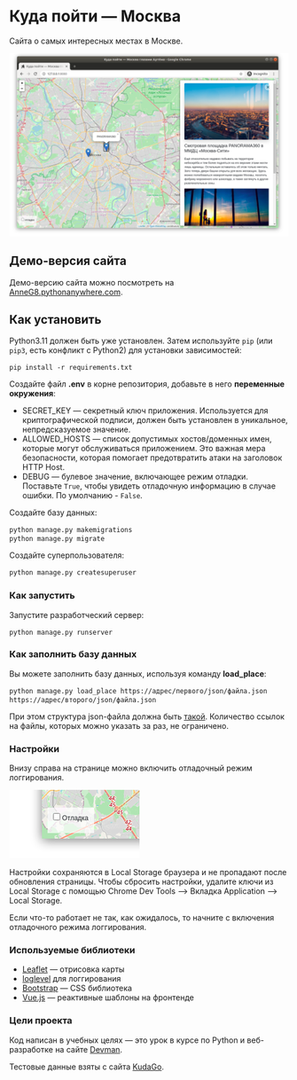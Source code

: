 # Куда пойти — Москва 

Сайта о самых интересных местах в Москве. 

![Куда поити](static/.gitbook/assets/site.png)

## Демо-версия сайта

Демо-версию сайта можно посмотреть на [AnneG8.pythonanywhere.com](https://AnneG8.pythonanywhere.com/).

## Как установить

Python3.11 должен быть уже установлен. 
Затем используйте `pip` (или `pip3`, есть конфликт с Python2) для установки зависимостей:
```shell
pip install -r requirements.txt
```
Создайте файл **.env** в корне репозитория, добавьте в него **переменные окружения**:
- SECRET_KEY — секретный ключ приложения. Используется для криптографической подписи, должен быть установлен в уникальное, непредсказуемое значение.
- ALLOWED_HOSTS — список допустимых хостов/доменных имен, которые могут обслуживаться приложением. Это важная мера безопасности, которая помогает предотвратить атаки на заголовок HTTP Host.
- DEBUG — булевое значение, включающее режим отладки. Поставьте `True`, чтобы увидеть отладочную информацию в случае ошибки. По умолчанию - `False`.

Создайте базу данных:
```shell
python manage.py makemigrations
python manage.py migrate
```
Создайте суперпользователя:
```sh
python manage.py createsuperuser
```

### Как запустить

Запустите разработческий сервер:
```shell
python manage.py runserver
```

### Как заполнить базу данных

Вы можете заполнить базу данных, используя команду **load_place**:
```shell
python manage.py load_place https://адрес/первого/json/файла.json https://адрес/второго/json/файла.json
```
При этом структура json-файла должна быть [такой](https://raw.githubusercontent.com/devmanorg/where-to-go-places/master/places/%D0%90%D0%BD%D1%82%D0%B8%D0%BA%D0%B0%D1%84%D0%B5%20Bizone.json).
Количество ссылок на файлы, которых можно указать за раз, не ограничено.


### Настройки

Внизу справа на странице можно включить отладочный режим логгирования.

![debug mode](static/.gitbook/assets/debug-option.png)

Настройки сохраняются в Local Storage браузера и не пропадают после обновления страницы. Чтобы сбросить настройки, удалите ключи из Local Storage с помощью Chrome Dev Tools —&gt; Вкладка Application —&gt; Local Storage.

Если что-то работает не так, как ожидалось, то начните с включения отладочного режима логгирования.

<a href="#" id="data-sources"></a>

### Используемые библиотеки

* [Leaflet](https://leafletjs.com/) — отрисовка карты
* [loglevel](https://www.npmjs.com/package/loglevel) для логгирования
* [Bootstrap](https://getbootstrap.com/) — CSS библиотека
* [Vue.js](https://ru.vuejs.org/) — реактивные шаблоны на фронтенде

### Цели проекта

Код написан в учебных целях — это урок в курсе по Python и веб-разработке на сайте [Devman](https://dvmn.org).

Тестовые данные взяты с сайта [KudaGo](https://kudago.com).
